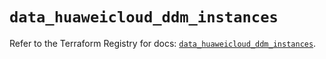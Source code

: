# `data_huaweicloud_ddm_instances`

Refer to the Terraform Registry for docs: [`data_huaweicloud_ddm_instances`](https://registry.terraform.io/providers/huaweicloud/huaweicloud/1.71.1/docs/data-sources/ddm_instances).
